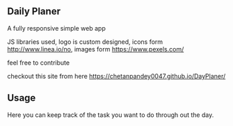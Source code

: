 ## Daily Planer

A fully responsive simple web app

JS libraries used, logo is custom designed, icons form http://www.linea.io/no, images form https://www.pexels.com/

feel free to contribute

checkout this site from here https://chetanpandey0047.github.io/DayPlaner/

## Usage

Here you can keep track of the task you want to do through out the day.

